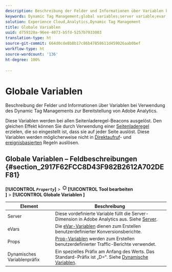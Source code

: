```yaml
---
description: Beschreibung der Felder und Informationen über Variablen bei Verwendung des Dynamic Tag Managements zur Bereitstellung von Adobe Analytics.
keywords: Dynamic Tag Management;global variables;server variable;evar;props;dynamic variable prefix;dynamic variable
solution: Experience Cloud,Analytics,Dynamic Tag Management
title: Globale Variablen
uuid: d759320a-96ee-4073-b5fd-5257b7033003
translation-type: ht
source-git-commit: 664d0cde8b8b17c86b47858611d459026aab0bef
workflow-type: ht
source-wordcount: '136'
ht-degree: 100%

---
```



# Globale Variablen

Beschreibung der Felder und Informationen über Variablen bei Verwendung des Dynamic Tag Managements zur Bereitstellung von Adobe Analytics.

Diese Variablen werden bei allen Seitenladeregel-Beacons ausgelöst. Den gleichen Effekt können Sie durch Verwendung einer  [Seitenladeregel](/help/implement/other/dtm/c-rules/t-rules-page-conditions.md) erzielen, die so eingestellt ist, dass sie auf jeder Seite auslöst. Diese Variablen werden möglicherweise nicht in [Direktaufruf](/help/implement/other/dtm/c-rules/t-rules-direct-conditions.md)- und [ereignisbasierten](/help/implement/other/dtm/c-rules/t-rules-event-conditions.md) Regeln auslösen.

## Globale Variablen – Feldbeschreibungen {#section_2917F62FCC8D43F982B2612A702DEF81}

**[!UICONTROL *`Property`*]** > ![](assets/settings_gear.png)**[!UICONTROL  Tool bearbeiten ]** > **[!UICONTROL  Globale Variablen ]**

| Element | Beschreibung |
|--- |--- |
| Server | Diese vordefinierte Variable füllt die Server-Dimension in Adobe Analytics aus. Siehe [Server](../../../vars/page-vars/server.md). |
| eVars | Die [eVar-Variablen](../../../vars/page-vars/evar.md) dienen zum Erstellen benutzerdefinierter Konversionsberichte. |
| Props | [Prop-Variablen](../../../vars/page-vars/prop.md) werden zum Erstellen benutzerdefinierter Traffic-Berichte verwendet. |
| Dynamisches Variablenpräfix | Ein spezielles Präfix am Anfang des Werts. Das Standard-Präfix ist „D=“. Siehe [Dynamische Variablen](../../../vars/page-vars/dynamic-variables.md). |
